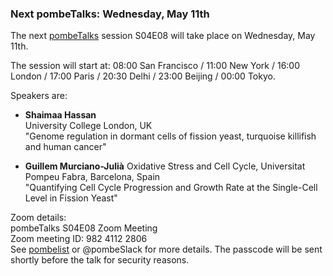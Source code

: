### Next pombeTalks: Wednesday, May 11th
<!-- pombase_flags: frontpage -->
<!-- newsfeed_thumbnail: PombeTalks32px.png -->

The next [pombeTalks](https://evonuclab.org/pombetalks) session S04E08 will take place on Wednesday, May 11th.

The session will start at: 
08:00 San Francisco / 11:00 New York / 16:00 London / 17:00 Paris / 20:30 Delhi / 23:00 Beijing / 00:00 Tokyo.

Speakers are:

 - **Shaimaa Hassan** \
   University College London, UK \
   "Genome regulation in dormant cells of fission yeast, turquoise killifish and human cancer"

 - **Guillem Murciano-Julià**
   Oxidative Stress and Cell Cycle, Universitat Pompeu Fabra, Barcelona, Spain \
   "Quantifying Cell Cycle Progression and Growth Rate at the Single-Cell Level in Fission Yeast"

Zoom details: \
pombeTalks S04E08  Zoom Meeting \
Zoom meeting ID: 982 4112 2806 \
See [pombelist](https://lists.cam.ac.uk/sympa/info/ucam-pombelist) or @pombeSlack for more details.
The passcode will be sent shortly before the talk for security reasons.

